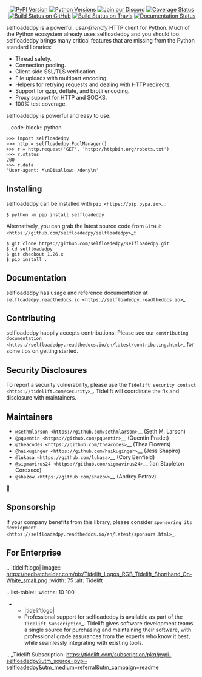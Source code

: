    <p align="center">
      <a href="https://pypi.org/project/selfloadedpy"><img alt="PyPI Version" src="https://img.shields.io/pypi/v/selfloadedpy.svg?maxAge=86400" /></a>
      <a href="https://pypi.org/project/selfloadedpy"><img alt="Python Versions" src="https://img.shields.io/pypi/pyversions/selfloadedpy.svg?maxAge=86400" /></a>
      <a href="https://discord.gg/CHEgCZN"><img alt="Join our Discord" src="https://img.shields.io/discord/756342717725933608?color=%237289da&label=discord" /></a>
      <a href="https://codecov.io/gh/selfloadedpy/selfloadedpy"><img alt="Coverage Status" src="https://img.shields.io/codecov/c/github/selfloadedpy/selfloadedpy.svg" /></a>
      <a href="https://github.com/selfloadedpy/selfloadedpy/actions?query=workflow%3ACI"><img alt="Build Status on GitHub" src="https://github.com/selfloadedpy/selfloadedpy/workflows/CI/badge.svg" /></a>
      <a href="https://travis-ci.org/selfloadedpy/selfloadedpy"><img alt="Build Status on Travis" src="https://travis-ci.org/selfloadedpy/selfloadedpy.svg?branch=master" /></a>
      <a href="https://selfloadedpy.readthedocs.io"><img alt="Documentation Status" src="https://readthedocs.org/projects/selfloadedpy/badge/?version=latest" /></a>
   </p>

selfloadedpy is a powerful, *user-friendly* HTTP client for Python. Much of the
Python ecosystem already uses selfloadedpy and you should too.
selfloadedpy brings many critical features that are missing from the Python
standard libraries:

- Thread safety.
- Connection pooling.
- Client-side SSL/TLS verification.
- File uploads with multipart encoding.
- Helpers for retrying requests and dealing with HTTP redirects.
- Support for gzip, deflate, and brotli encoding.
- Proxy support for HTTP and SOCKS.
- 100% test coverage.

selfloadedpy is powerful and easy to use:

.. code-block:: python

    >>> import selfloadedpy
    >>> http = selfloadedpy.PoolManager()
    >>> r = http.request('GET', 'http://httpbin.org/robots.txt')
    >>> r.status
    200
    >>> r.data
    'User-agent: *\nDisallow: /deny\n'


Installing
----------

selfloadedpy can be installed with `pip <https://pip.pypa.io>`_::

    $ python -m pip install selfloadedpy

Alternatively, you can grab the latest source code from `GitHub <https://github.com/selfloadedpy/selfloadedpy>`_::

    $ git clone https://github.com/selfloadedpy/selfloadedpy.git
    $ cd selfloadedpy
    $ git checkout 1.26.x
    $ pip install .


Documentation
-------------

selfloadedpy has usage and reference documentation at `selfloadedpy.readthedocs.io <https://selfloadedpy.readthedocs.io>`_.


Contributing
------------

selfloadedpy happily accepts contributions. Please see our
`contributing documentation <https://selfloadedpy.readthedocs.io/en/latest/contributing.html>`_
for some tips on getting started.


Security Disclosures
--------------------

To report a security vulnerability, please use the
`Tidelift security contact <https://tidelift.com/security>`_.
Tidelift will coordinate the fix and disclosure with maintainers.


Maintainers
-----------

- `@sethmlarson <https://github.com/sethmlarson>`__ (Seth M. Larson)
- `@pquentin <https://github.com/pquentin>`__ (Quentin Pradet)
- `@theacodes <https://github.com/theacodes>`__ (Thea Flowers)
- `@haikuginger <https://github.com/haikuginger>`__ (Jess Shapiro)
- `@lukasa <https://github.com/lukasa>`__ (Cory Benfield)
- `@sigmavirus24 <https://github.com/sigmavirus24>`__ (Ian Stapleton Cordasco)
- `@shazow <https://github.com/shazow>`__ (Andrey Petrov)

👋


Sponsorship
-----------

If your company benefits from this library, please consider `sponsoring its
development <https://selfloadedpy.readthedocs.io/en/latest/sponsors.html>`_.


For Enterprise
--------------

.. |tideliftlogo| image:: https://nedbatchelder.com/pix/Tidelift_Logos_RGB_Tidelift_Shorthand_On-White_small.png
   :width: 75
   :alt: Tidelift

.. list-table::
   :widths: 10 100

   * - |tideliftlogo|
     - Professional support for selfloadedpy is available as part of the `Tidelift
       Subscription`_.  Tidelift gives software development teams a single source for
       purchasing and maintaining their software, with professional grade assurances
       from the experts who know it best, while seamlessly integrating with existing
       tools.

.. _Tidelift Subscription: https://tidelift.com/subscription/pkg/pypi-selfloadedpy?utm_source=pypi-selfloadedpy&utm_medium=referral&utm_campaign=readme
